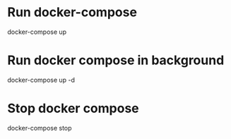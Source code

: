 # Run docker-compose
docker-compose up

# Run docker compose in background
docker-compose up -d 

# Stop docker compose
docker-compose stop